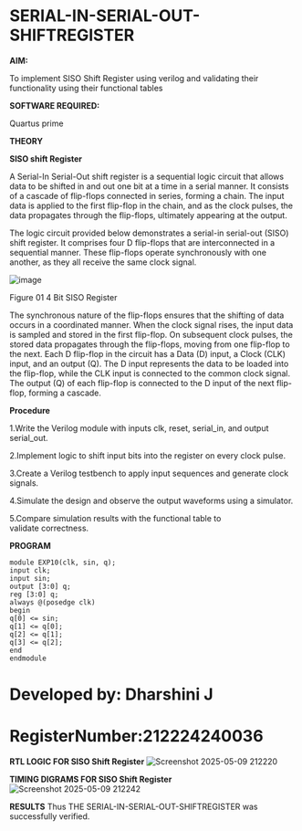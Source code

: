 # SERIAL-IN-SERIAL-OUT-SHIFTREGISTER

**AIM:**

To implement  SISO Shift Register using verilog and validating their functionality using their functional tables

**SOFTWARE REQUIRED:**

Quartus prime

**THEORY**

**SISO shift Register**

A Serial-In Serial-Out shift register is a sequential logic circuit that allows data to be shifted in and out one bit at a time in a serial manner. It consists of a cascade of flip-flops connected in series, forming a chain. The input data is applied to the first flip-flop in the chain, and as the clock pulses, the data propagates through the flip-flops, ultimately appearing at the output.

The logic circuit provided below demonstrates a serial-in serial-out (SISO) shift register. It comprises four D flip-flops that are interconnected in a sequential manner. These flip-flops operate synchronously with one another, as they all receive the same clock signal.

![image](https://github.com/naavaneetha/SERIAL-IN-SERIAL-OUT-SHIFTREGISTER/assets/154305477/e81c4072-37f9-46c6-8145-566764b74c3a)

Figure 01 4 Bit SISO Register

The synchronous nature of the flip-flops ensures that the shifting of data occurs in a coordinated manner. When the clock signal rises, the input data is sampled and stored in the first flip-flop. On subsequent clock pulses, the stored data propagates through the flip-flops, moving from one flip-flop to the next.
Each D flip-flop in the circuit has a Data (D) input, a Clock (CLK) input, and an output (Q). The D input represents the data to be loaded into the flip-flop, while the CLK input is connected to the common clock signal. The output (Q) of each flip-flop is connected to the D input of the next flip-flop, forming a cascade.

**Procedure**

1.Write the Verilog module with inputs clk, reset, serial_in, and output serial_out.

2.Implement logic to shift input bits into the register on every clock pulse.

3.Create a Verilog testbench to apply input sequences and generate clock signals.

4.Simulate the design and observe the output waveforms using a simulator.

5.Compare simulation results with the functional table to validate correctness.

**PROGRAM**

```
module EXP10(clk, sin, q);
input clk;
input sin;
output [3:0] q;
reg [3:0] q;
always @(posedge clk)
begin
q[0] <= sin;
q[1] <= q[0];
q[2] <= q[1];
q[3] <= q[2];
end
endmodule
```
# Developed by: Dharshini J
# RegisterNumber:212224240036


**RTL LOGIC FOR SISO Shift Register**
![Screenshot 2025-05-09 212220](https://github.com/user-attachments/assets/40c2617e-f989-4991-8e31-69a028885053)


**TIMING DIGRAMS FOR SISO Shift Register**
![Screenshot 2025-05-09 212242](https://github.com/user-attachments/assets/87ac1de7-8936-4902-bb22-dad002def920)

**RESULTS**
Thus THE SERIAL-IN-SERIAL-OUT-SHIFTREGISTER was successfully verified.

